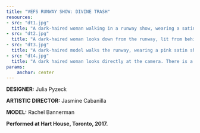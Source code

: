 ```yaml
---
title: "VEFS RUNWAY SHOW: DIVINE TRASH"
resources:
- src: "dt1.jpg"
  title: "A dark-haired woman walking in a runway show, wearing a satin pink dress under a purple sheer wrap. Her hair is designed like a half-crown, wrapped around bright pink hair rolles."
- src: "dt2.jpg"
  title: "A dark-haired woman looks down from the runway, lit from behind by a chandelier. She is wearing a pink satin dress with a purple sheer overlay, and her hair is in a crown design wrapped around hair rollers."
- src: "dt3.jpg"
  title: "A dark-haired model walks the runway, wearing a pink satin shirt and a denim skirt with pink detailing. There is a ribbon around her neck. The audience can be seen on either side of the runway inside Hart House's Great Hall."
- src: "dt4.jpg"
  title: "A dark haired woman looks directly at the camera. There is a pink ribbon tied in a bow around her neck, her hair is arranged in a crown wrapped around hair rollers. A purple overlay rests halfway down her arms."
params:
    anchor: center
---
```


**DESIGNER:** Julia Pyzeck

**ARTISTIC DIRECTOR:** Jasmine Cabanilla 

**MODEL:** Rachel Bannerman

**Performed at Hart House, Toronto, 2017.**
